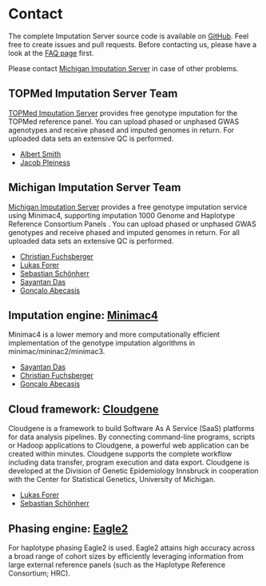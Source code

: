 # Contact

The complete Imputation Server source code is available on [GitHub](https://github.com/genepi/imputationserver). Feel free to create issues and pull requests. Before contacting us, please have a look at the [FAQ page](/faq) first. 

Please contact [Michigan Imputation Server](mailto:imputationserver@umich.edu) in case of other problems.

## TOPMed Imputation Server Team

[TOPMed Imputation Server](https://imputation.biodatacatalyst.nhlbi.nih.gov) provides free genotype imputation for the TOPMed reference panel. You can upload phased or unphased GWAS agenotypes and receive phased and imputed genomes in return. For uploaded data sets an extensive QC is performed.

* [Albert Smith](mailto:albertvs@umich.edu)
* [Jacob Pleiness](mailto:pleiness@umich.edu)

## Michigan Imputation Server Team

[Michigan Imputation Server](https://imputationserver.sph.umich.edu) provides a free genotype imputation service using Minimac4, supporting imputation 1000 Genome and Haplotype Reference Consortium Panels . You can upload phased or unphased GWAS genotypes and receive phased and imputed genomes in return. For all uploaded data sets an extensive QC is performed.

* [Christian Fuchsberger](mailto:cfuchsb@umich.edu)
* [Lukas Forer](mailto:lukas.forer@i-med.ac.at)
* [Sebastian Schönherr](mailto:sebastian.schoenherr@i-med.ac.at)
* [Sayantan Das](mailto:sayantan@umich.edu)
* [Gonçalo Abecasis](mailto:goncalo@umich.edu)


## Imputation engine: [Minimac4](http://genome.sph.umich.edu/wiki/Minimac4)

Minimac4 is a lower memory and more computationally efficient implementation of the genotype imputation algorithms in minimac/mininac2/minimac3.

* [Sayantan Das](mailto:sayantan@umich.edu)
* [Christian Fuchsberger](mailto:cfuchsb@umich.edu)
* [Gonçalo Abecasis](mailto:goncalo@umich.edu)

## Cloud framework: [Cloudgene](http://cloudgene.uibk.ac.at/)

Cloudgene is a framework to build Software As A Service (SaaS) platforms for data analysis pipelines. By connecting command-line programs, scripts or Hadoop applications to Cloudgene, a powerful web application can be created within minutes. Cloudgene supports the complete workflow including data transfer, program execution and data export. Cloudgene is developed at the Division of Genetic Epidemiology Innsbruck in cooperation with the Center for Statistical Genetics, University of Michigan.

* [Lukas Forer](mailto:lukas.forer@i-med.ac.at)
* [Sebastian Schönherr](mailto:sebastian.schoenherr@i-med.ac.at)

## Phasing engine: [Eagle2](https://data.broadinstitute.org/alkesgroup/Eagle/)

For haplotype phasing Eagle2 is used. Eagle2 attains high accuracy across a broad range of cohort sizes by efficiently leveraging information from large external reference panels (such as the Haplotype Reference Consortium; HRC).
